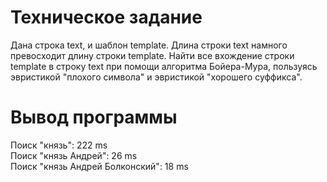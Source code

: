# Техническое задание  
Дана строка text, и шаблон template. Длина строки text намного превосходит длину строки template. Найти все вхождение строки template в строку text при помощи алгоритма Бойера-Мура, пользуясь эвристикой "плохого символа" и эвристикой "хорошего суффикса".

# Вывод программы  
Поиск "князь": 222 ms  
Поиск "князь Андрей": 26 ms  
Поиск "князь Андрей Болконский": 18 ms  
